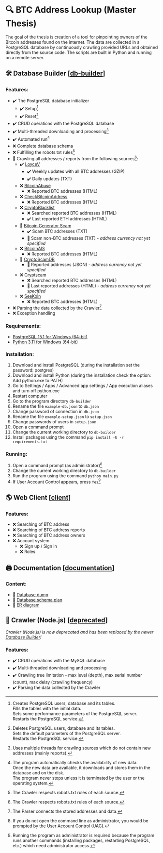 # :mag: BTC Address Lookup (Master Thesis)
The goal of the thesis is creation of a tool for pinpointing owners of the Bitcoin addresses found on the internet. The data are collected in a PostgreSQL database by continuously crawling provided URLs and obtained directly from the source code. The scripts are built in Python and running on a remote server.

## :hammer_and_wrench: Database Builder [[db-builder](db-builder "Database Builder")]
### Features:
- :heavy_check_mark: The PostgreSQL database initializer
  - :heavy_check_mark: Setup[^setup]
  - :heavy_check_mark: Reset[^reset]
- :heavy_check_mark: CRUD operations with the PostgreSQL database
- :heavy_check_mark: Multi-threaded downloading and processing[^multi-threaded]
- :heavy_check_mark: Automated run[^automated-run]
- :x: Complete database schema
- :x: Fulfilling the robots.txt rules[^robots-txt]
- :hammer: Crawling all addresses / reports from the following sources[^robots-txt]:
  - :heavy_check_mark: [LoyceV](http://alladdresses.loyce.club "LoyceV")
    - :heavy_check_mark: Weekly updates with all BTC addresses (GZIP)
    - :heavy_check_mark: Daily updates (TXT)
  - :x: [BitcoinAbuse](https://www.bitcoinabuse.com/reports "BitcoinAbuse")
    - :x: Reported BTC addresses (HTML)
  - :x: [CheckBitcoinAddress](https://checkbitcoinaddress.com/abuse-reports-to-bitcoin-address "CheckBitcoinAddress")
    - :x: Reported BTC addresses (HTML)
  - :x: [CryptoBlacklist](https://www.cryptoblacklist.io "CryptoBlacklist")
    - :x: Searched reported BTC addresses (HTML)
    - :heavy_check_mark: Last reported ETH addresses (HTML)
  - :hammer: [Bitcoin Generator Scam](http://ssrg.site.uottawa.ca/bgsieeesb2020/#urls "Bitcoin Generator Scam")
    - :heavy_check_mark: Scam BTC addresses (TXT)
    - :hammer: Scam non-BTC addresses (TXT) *- address currency not yet specified*
  - :x: [BitcoinAIS](https://bitcoinais.com "BitcoinAIS")
    - :x: Reported BTC addresses (HTML)
  - :hammer: [CryptoScamDB](https://cryptoscamdb.org "CryptoScamDB")
    - :hammer: Reported addresses (JSON) *- address currency not yet specified*
  - :x: [Cryptscam](https://cryptscam.com "Cryptscam")
    - :x: Searched reported BTC addresses (HTML)
    - :hammer: Last reported addresses (HTML) *- address currency not yet specified*
  - :x: [SeeKoin](https://www.seekoin.com/address.php "SeeKoin")
    - :x: Reported BTC addresses (HTML)
- :x: Parsing the data collected by the Crawler[^connecting-addresses-and-data]
- :x: Exception handling

[^setup]: Creates PostgreSQL users, database and its tables.\
  Fills the tables with the initial data.\
  Sets some performance parameters of the PostgreSQL server.\
  Restarts the PostgreSQL service.
[^reset]: Deletes PostgreSQL users, database and its tables.\
  Sets the default parameters of the PostgreSQL server.\
  Restarts the PostgreSQL service.
[^multi-threaded]: Uses multiple threads for crawling sources which do not contain new addresses (mainly reports).
[^automated-run]: The program automatically checks the availability of new data.\
  Once the new data are available, it downloads and stores them in the database and on the disk.\
  The program never stops unless it is terminated by the user or the operating system.
[^robots-txt]: The Crawler respects robots.txt rules of each source.
[^connecting-addresses-and-data]: The Parser connects the stored addresses and data.

### Requirements:
- [PostgreSQL 15.1 for Windows (64-bit)](https://www.enterprisedb.com/downloads/postgres-postgresql-downloads "PostgreSQL 15.1 for Windows (64-bit)")
- [Python 3.11 for Windows (64-bit)](https://www.python.org/downloads/windows/ "Python 3.11 for Windows (64-bit)")

### Installation:
1. Download and install PostgreSQL (during the installation set the password: postgres)
2. Download and install Python (during the installation check the option: Add python.exe to PATH)
3. Go to Settings / Apps / Advanced app settings / App execution aliases and turn off python.exe
4. Restart computer
5. Go to the program directory `db-builder`
6. Rename the file `example-db.json` to `db.json`
7. Change password of connection in `db.json`
8. Rename the file `example-setup.json` to `setup.json`
9. Change passwords of users in `setup.json`
10. Open a command prompt
11. Change the current working directory to `db-builder`
12. Install packages using the command `pip install -U -r requirements.txt`

### Running:
1. Open a command prompt (as administrator)[^as-admin]
2. Change the current working directory to `db-builder`
3. Run the program using the command `python main.py`
4. If User Account Control appears, press `Yes`[^why-as-admin]

[^as-admin]: If you do not open the command line as administrator, you would be prompted by the User Account Control (UAC).
[^why-as-admin]: Running the program as administrator is required because the program runs another commands (installing packages, restarting PostgreSQL, etc.) which need administrator access.

## :earth_americas: Web Client [[client](client "Web Client")]
### Features:
- :x: Searching of BTC address
- :x: Searching of BTC address reports
- :x: Searching of BTC address owners
- :x: Account system
  - :x: Sign up / Sign in
  - :x: Roles

## :printer: Documentation [[documentation](documentation "Documentation")]
### Content:
- :memo: [Database dump](documentation/db-dump.sql "Database dump")
- :memo: [Database schema plan](documentation/db-schema-plan.png "Database schema plan")
- :memo: [ER diagram](documentation/er-diagram.png "ER diagram")

## :ice_cube: Crawler (Node.js) [[deprecated](deprecated "Crawler (Node.js)")]
*Crawler (Node.js) is now deprecated and has been replaced by the newer [Database Builder](#hammer_and_wrench-database-builder-db-builder "Database Builder")!*
### Features:
- :heavy_check_mark: CRUD operations with the MySQL database
- :heavy_check_mark: Multi-threaded downloading and processing
- :heavy_check_mark: Crawling tree limitation - max level (depth), max serial number (count), max delay (crawling frequency)
- :heavy_check_mark: Parsing the data collected by the Crawler